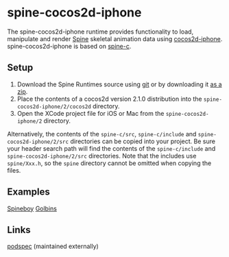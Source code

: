 # spine-cocos2d-iphone

The spine-cocos2d-iphone runtime provides functionality to load, manipulate and render [Spine](http://esotericsoftware.com) skeletal animation data using [cocos2d-iphone](http://www.cocos2d-iphone.org/). spine-cocos2d-iphone is based on [spine-c](https://github.com/EsotericSoftware/spine-runtimes/tree/master/spine-c).

## Setup

1. Download the Spine Runtimes source using [git](https://help.github.com/articles/set-up-git) or by downloading it [as a zip](https://github.com/EsotericSoftware/spine-runtimes/archive/master.zip).
1. Place the contents of a cocos2d version 2.1.0 distribution into the `spine-cocos2d-iphone/2/cocos2d` directory.
1. Open the XCode project file for iOS or Mac from the `spine-cocos2d-iphone/2` directory.

Alternatively, the contents of the `spine-c/src`, `spine-c/include` and `spine-cocos2d-iphone/2/src` directories can be copied into your project. Be sure your header search path will find the contents of the `spine-c/include` and `spine-cocos2d-iphone/2/src` directories. Note that the includes use `spine/Xxx.h`, so the `spine` directory cannot be omitted when copying the files.

## Examples

[Spineboy](https://github.com/EsotericSoftware/spine-runtimes/blob/master/spine-cocos2d-iphone/2/example/SpineboyExample.cpp)
[Golbins](https://github.com/EsotericSoftware/spine-runtimes/blob/master/spine-cocos2d-iphone/2/example/GoblinsExample.cpp)

## Links

[podspec](https://github.com/ldomaradzki/spine-runtimes/blob/master/Spine-Cocos2d-iPhone.podspec) (maintained externally)
